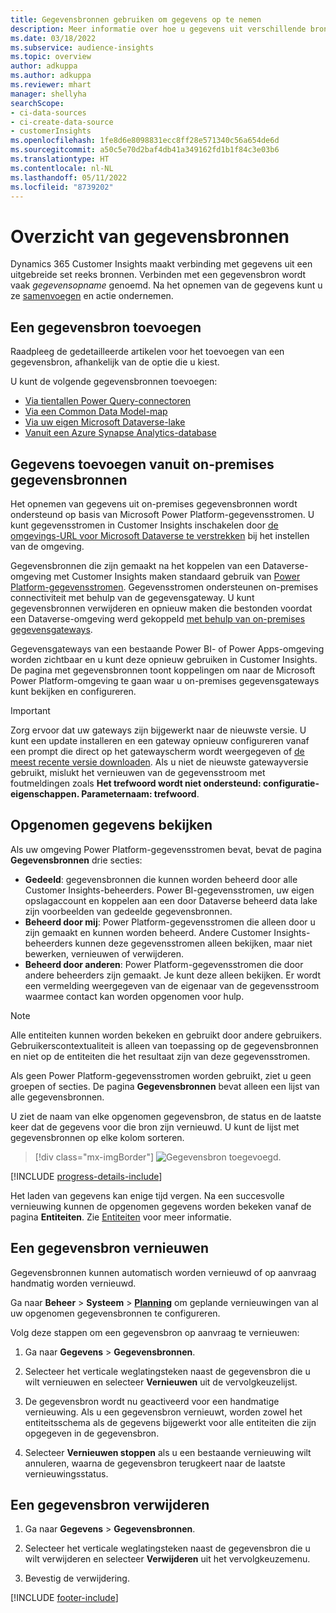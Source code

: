 ```yaml
---
title: Gegevensbronnen gebruiken om gegevens op te nemen
description: Meer informatie over hoe u gegevens uit verschillende bronnen kunt importeren.
ms.date: 03/18/2022
ms.subservice: audience-insights
ms.topic: overview
author: adkuppa
ms.author: adkuppa
ms.reviewer: mhart
manager: shellyha
searchScope:
- ci-data-sources
- ci-create-data-source
- customerInsights
ms.openlocfilehash: 1fe8d6e8098831ecc8ff28e571340c56a654de6d
ms.sourcegitcommit: a50c5e70d2baf4db41a349162fd1b1f84c3e03b6
ms.translationtype: HT
ms.contentlocale: nl-NL
ms.lasthandoff: 05/11/2022
ms.locfileid: "8739202"
---
```

# <a name="data-sources-overview"></a>Overzicht van gegevensbronnen



Dynamics 365 Customer Insights maakt verbinding met gegevens uit een uitgebreide set reeks bronnen. Verbinden met een gegevensbron wordt vaak *gegevensopname* genoemd. Na het opnemen van de gegevens kunt u ze [samenvoegen](data-unification.md) en actie ondernemen.

## <a name="add-a-data-source"></a>Een gegevensbron toevoegen

Raadpleeg de gedetailleerde artikelen voor het toevoegen van een gegevensbron, afhankelijk van de optie die u kiest.

U kunt de volgende gegevensbronnen toevoegen:

- [Via tientallen Power Query-connectoren](connect-power-query.md)
- [Via een Common Data Model-map](connect-common-data-model.md)
- [Via uw eigen Microsoft Dataverse-lake](connect-dataverse-managed-lake.md)
- [Vanuit een Azure Synapse Analytics-database](connect-synapse.md)

## <a name="add-data-from-on-premises-data-sources"></a>Gegevens toevoegen vanuit on-premises gegevensbronnen

Het opnemen van gegevens uit on-premises gegevensbronnen wordt ondersteund op basis van Microsoft Power Platform-gegevensstromen. U kunt gegevensstromen in Customer Insights inschakelen door [de omgevings-URL voor Microsoft Dataverse te verstrekken](create-environment.md) bij het instellen van de omgeving.

Gegevensbronnen die zijn gemaakt na het koppelen van een Dataverse-omgeving met Customer Insights maken standaard gebruik van [Power Platform-gegevensstromen](/power-query/dataflows/overview-dataflows-across-power-platform-dynamics-365). Gegevensstromen ondersteunen on-premises connectiviteit met behulp van de gegevensgateway. U kunt gegevensbronnen verwijderen en opnieuw maken die bestonden voordat een Dataverse-omgeving werd gekoppeld [met behulp van on-premises gegevensgateways](/data-integration/gateway/service-gateway-app).

Gegevensgateways van een bestaande Power BI- of Power Apps-omgeving worden zichtbaar en u kunt deze opnieuw gebruiken in Customer Insights. De pagina met gegevensbronnen toont koppelingen om naar de Microsoft Power Platform-omgeving te gaan waar u on-premises gegevensgateways kunt bekijken en configureren.

> [!IMPORTANT]
> Zorg ervoor dat uw gateways zijn bijgewerkt naar de nieuwste versie. U kunt een update installeren en een gateway opnieuw configureren vanaf een prompt die direct op het gatewayscherm wordt weergegeven of [de meest recente versie downloaden](https://powerapps.microsoft.com/downloads/). Als u niet de nieuwste gatewayversie gebruikt, mislukt het vernieuwen van de gegevensstroom met foutmeldingen zoals **Het trefwoord wordt niet ondersteund: configuratie-eigenschappen. Parameternaam: trefwoord**.

## <a name="review-ingested-data"></a>Opgenomen gegevens bekijken
Als uw omgeving Power Platform-gegevensstromen bevat, bevat de pagina **Gegevensbronnen** drie secties: 
- **Gedeeld**: gegevensbronnen die kunnen worden beheerd door alle Customer Insights-beheerders. Power BI-gegevensstromen, uw eigen opslagaccount en koppelen aan een door Dataverse beheerd data lake zijn voorbeelden van gedeelde gegevensbronnen.
- **Beheerd door mij**: Power Platform-gegevensstromen die alleen door u zijn gemaakt en kunnen worden beheerd. Andere Customer Insights-beheerders kunnen deze gegevensstromen alleen bekijken, maar niet bewerken, vernieuwen of verwijderen.
- **Beheerd door anderen**: Power Platform-gegevensstromen die door andere beheerders zijn gemaakt. Je kunt deze alleen bekijken. Er wordt een vermelding weergegeven van de eigenaar van de gegevensstroom waarmee contact kan worden opgenomen voor hulp.
> [!NOTE]
> Alle entiteiten kunnen worden bekeken en gebruikt door andere gebruikers. Gebruikerscontextualiteit is alleen van toepassing op de gegevensbronnen en niet op de entiteiten die het resultaat zijn van deze gegevensstromen.

Als geen Power Platform-gegevensstromen worden gebruikt, ziet u geen groepen of secties. De pagina **Gegevensbronnen** bevat alleen een lijst van alle gegevensbronnen.

U ziet de naam van elke opgenomen gegevensbron, de status en de laatste keer dat de gegevens voor die bron zijn vernieuwd. U kunt de lijst met gegevensbronnen op elke kolom sorteren.

> [!div class="mx-imgBorder"]
> ![Gegevensbron toegevoegd.](media/configure-data-datasource-added.png "Gegevensbron toegevoegd")

[!INCLUDE [progress-details-include](includes/progress-details-pane.md)]

Het laden van gegevens kan enige tijd vergen. Na een succesvolle vernieuwing kunnen de opgenomen gegevens worden bekeken vanaf de pagina **Entiteiten**. Zie [Entiteiten](entities.md) voor meer informatie.

## <a name="refresh-a-data-source"></a>Een gegevensbron vernieuwen

Gegevensbronnen kunnen automatisch worden vernieuwd of op aanvraag handmatig worden vernieuwd. 

Ga naar **Beheer** > **Systeem** > [**Planning**](system.md#schedule-tab) om geplande vernieuwingen van al uw opgenomen gegevensbronnen te configureren.

Volg deze stappen om een gegevensbron op aanvraag te vernieuwen:

1. Ga naar **Gegevens** > **Gegevensbronnen**.

2. Selecteer het verticale weglatingsteken naast de gegevensbron die u wilt vernieuwen en selecteer **Vernieuwen** uit de vervolgkeuzelijst.

3. De gegevensbron wordt nu geactiveerd voor een handmatige vernieuwing. Als u een gegevensbron vernieuwt, worden zowel het entiteitsschema als de gegevens bijgewerkt voor alle entiteiten die zijn opgegeven in de gegevensbron.

4. Selecteer **Vernieuwen stoppen** als u een bestaande vernieuwing wilt annuleren, waarna de gegevensbron terugkeert naar de laatste vernieuwingsstatus.

## <a name="delete-a-data-source"></a>Een gegevensbron verwijderen

1. Ga naar **Gegevens** > **Gegevensbronnen**.

2. Selecteer het verticale weglatingsteken naast de gegevensbron die u wilt verwijderen en selecteer **Verwijderen** uit het vervolgkeuzemenu.

3. Bevestig de verwijdering.


[!INCLUDE [footer-include](includes/footer-banner.md)]
